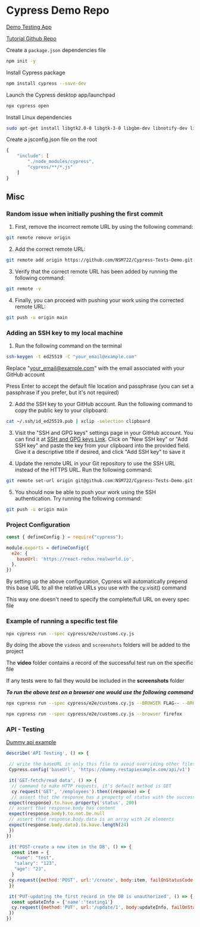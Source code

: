 # Cypress Demo Repo

[Demo Testing App](https://react-redux.realworld.io/#/login?_k=k38bj6 "follow link")

[Tutorial Github Repo](https://github.com/Omnipotence8/QAMilestoneAcademy "follow link")

Create a `package.json` dependencies file

```bash
npm init -y
```

Install Cypress package

```bash
npm install cypress --save-dev
```

Launch the Cypress desktop app/launchpad

```bash
npx cypress open
```

Install Linux dependencies

```bash
sudo apt-get install libgtk2.0-0 libgtk-3-0 libgbm-dev libnotify-dev libgconf-2-4 libnss3 libxss1 libasound2 libxtst6 xauth xvfb
```

Create a jsconfig.json file on the root

```js
{
    "include": [
        "./node_modules/cypress",
        "cypress/**/*.js"
    ]
}
```

## Misc

### Random issue when initially pushing the first commit

1. First, remove the incorrect remote URL by using the following command:

```bash
git remote remove origin
```

2. Add the correct remote URL:

```bash
git remote add origin https://github.com/NSM722/Cypress-Tests-Demo.git
```

3. Verify that the correct remote URL has been added by running the following command:

```bash
git remote -v
```

4. Finally, you can proceed with pushing your work using the corrected remote URL:

```bash
git push -u origin main
```

### Adding an SSH key to my local machine

1. Run the following command on the terminal

```bash
ssh-keygen -t ed25519 -C "your_email@example.com"
```

Replace "<your_email@example.com>" with the email associated with your GitHub account

Press Enter to accept the default file location and passphrase (you can set a passphrase if you prefer, but it's not required)

2. Add the SSH key to your GitHub account. Run the following command to copy the public key to your clipboard:

```bash
cat ~/.ssh/id_ed25519.pub | xclip -selection clipboard
```

3. Visit the "SSH and GPG keys" settings page in your GitHub account. You can find it at [SSH and GPG keys Link](https://github.com/settings/keys). Click on "New SSH key" or "Add SSH key" and paste the key from your clipboard into the provided field. Give it a descriptive title if desired, and click "Add SSH key" to save it

4. Update the remote URL in your Git repository to use the SSH URL instead of the HTTPS URL. Run the following command:

```bash
git remote set-url origin git@github.com:NSM722/Cypress-Tests-Demo.git
```

5. You should now be able to push your work using the SSH authentication. Try running the following command:

```bash
git push -u origin main
```

### Project Configuration

```js
const { defineConfig } = require("cypress");

module.exports = defineConfig({
  e2e: {
    baseUrl: 'https://react-redux.realworld.io',
  },
})
```

By setting up the above configuration, Cypress will automatically prepend this base URL to all the relative URLs you use with the cy.visit() command

This way one doesn't need to specify the complete/full URL on every spec file

### Example of running a specific test file

```bash
npx cypress run --spec cypress/e2e/customs.cy.js 
```

By doing the above the `videos` and `screenshots` folders will be added to the project

The **video** folder contains a record of the successful test run on the specific file

If any tests were to fail they would be included in the **screenshots** folder

**_To run the above test on a browser one would use the following command_**

```bash
npx cypress run --spec cypress/e2e/customs.cy.js --BROWSER FLAG-- --BROWSER NAME--

npx cypress run --spec cypress/e2e/customs.cy.js --browser firefox
```

### API - Testing

[Dummy api example](https://dummy.restapiexample.com/ "read docs")

```js
describe('API Testing', () => {

 // write the baseURL in only this file to avoid overriding other files when using baseUrl in the config file
 Cypress.config('baseUrl', 'https://dummy.restapiexample.com/api/v1')

 it('GET-fetch/read data', () => {
  // command to make HTTP requests, it's default method is GET
  cy.request('GET', '/employees').then((response) => {
  // assert that the response has a property of status with the success value of 200
 expect(response).to.have.property('status', 200)
 // assert that response.body has content
 expect(response.body).to.not.be.null
 // assert that response.body.data is an array with 24 elements
 expect(response.body.data).to.have.length(24)
 })
})

 it('POST-create a new item in the DB', () => {
  const item = {
   "name": "test",
   "salary": "123",
   "age": "23",
  }
 cy.request({method:'POST', url:'/create', body:item, failOnStatusCode: false})
 })

 it('PUT-updating the first record in the DB is unauthorized', () => {
  const updateInfo = {'name':'testing1'}
  cy.request({method:'PUT', url:'/update/1', body:updateInfo, failOnStatusCode: false}).its('status').should('eq', 429)
 })
})
```
